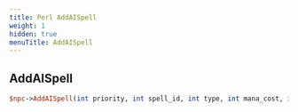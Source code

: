 ```yaml
---
title: Perl AddAISpell
weight: 1
hidden: true
menuTitle: AddAISpell
---
```

## AddAISpell
```perl
$npc->AddAISpell(int priority, int spell_id, int type, int mana_cost, int recast_delay, int resist_adjust)
```